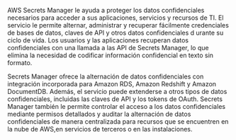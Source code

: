 AWS Secrets Manager le ayuda a proteger los datos confidenciales necesarios para acceder a sus aplicaciones, servicios y recursos de TI. 
El servicio le permite alternar, administrar y recuperar fácilmente credenciales de bases de datos, claves de API y otros datos confidenciales d
urante su ciclo de vida. Los usuarios y las aplicaciones recuperan datos confidenciales con una llamada a las API de Secrets Manager, 
lo que elimina la necesidad de codificar información confidencial en texto sin formato.

Secrets Manager ofrece la alternación de datos confidenciales con integración incorporada para Amazon RDS, Amazon Redshift y Amazon DocumentDB. 
Además, el servicio puede extenderse a otros tipos de datos confidenciales, incluidas las claves de API y los tokens de OAuth. 
Secrets Manager también le permite controlar el acceso a los datos confidenciales mediante permisos detallados y auditar la alternación de datos 
confidenciales de manera centralizada para recursos que se encuentren en la nube de AWS,en servicios de terceros o en las instalaciones.
